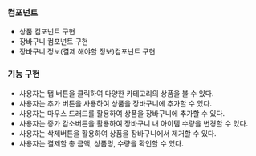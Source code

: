 ### 컴포넌트
- 상품 컴포넌트 구현
- 장바구니 컴포넌트 구현
- 장바구니 정보(결제 해야할 정보)컴포넌트 구현

### 기능 구현
- 사용자는 탭 버튼을 클릭하여 다양한 카테고리의 상품을 볼 수 있다.
- 사용자는 추가 버튼을 사용하여 상품을 장바구니에 추가할 수 있다.
- 사용자는 마우스 드래드를 활용하여 상품을 장바구니에 추가할 수 있다.
- 사용자는 증가 감소버튼을 활용하여 장바구니 내 아이템 수량을 변경할 수 있다.
- 사용자는 삭제버튼을 활용하여 상품을 장바구니에서 제거할 수 있다.
- 사용자는 결제할 총 금액, 상품명, 수량을 확인할 수 있다.